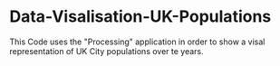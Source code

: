 # Data-Visalisation-UK-Populations
This Code uses the "Processing" application in order to show a visal representation of UK City populations over te years.
